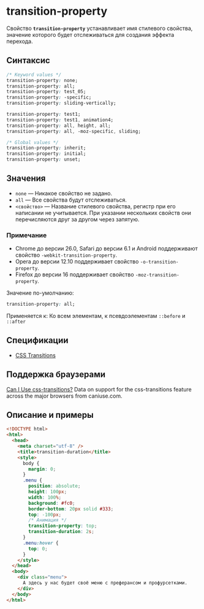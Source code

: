 # transition-property

Свойство **`transition-property`** устанавливает имя стилевого свойства, значение которого будет отслеживаться для создания эффекта перехода.

## Синтаксис

```css
/* Keyword values */
transition-property: none;
transition-property: all;
transition-property: test_05;
transition-property: -specific;
transition-property: sliding-vertically;

transition-property: test1;
transition-property: test1, animation4;
transition-property: all, height, all;
transition-property: all, -moz-specific, sliding;

/* Global values */
transition-property: inherit;
transition-property: initial;
transition-property: unset;
```

## Значения

- `none` — Никакое свойство не задано.
- `all` — Все свойства будут отслеживаться.
- `<свойство>` — Название стилевого свойства, регистр при его написании не учитывается. При указании нескольких свойств они перечисляются друг за другом через запятую.

### Примечание

- Chrome до версии 26.0, Safari до версии 6.1 и Android поддерживают свойство `-webkit-transition-property`.
- Opera до версии 12.10 поддерживает свойство `-o-transition-property`.
- Firefox до версии 16 поддерживает свойство `-moz-transition-property`.

Значение по-умолчанию:

```css
transition-property: all;
```

Применяется к: Ко всем элементам, к псевдоэлементам `::before` и `::after`

## Спецификации

- [CSS Transitions](http://dev.w3.org/csswg/css-transitions/#transition-property)

## Поддержка браузерами

<p class="ciu_embed" data-feature="css-transitions" data-periods="future_1,current,past_1,past_2">
  <a href="http://caniuse.com/#feat=css-transitions">Can I Use css-transitions?</a> Data on support for the css-transitions feature across the major browsers from caniuse.com.
</p>

## Описание и примеры

```html
<!DOCTYPE html>
<html>
  <head>
    <meta charset="utf-8" />
    <title>transition-duration</title>
    <style>
      body {
        margin: 0;
      }
      .menu {
        position: absolute;
        height: 100px;
        width: 100%;
        background: #fc0;
        border-bottom: 20px solid #333;
        top: -100px;
        /* Анимация */
        transition-property: top;
        transition-duration: 2s;
      }
      .menu:hover {
        top: 0;
      }
    </style>
  </head>
  <body>
    <div class="menu">
      А здесь у нас будет своё меню с преферансом и профурсетками.
    </div>
  </body>
</html>
```
